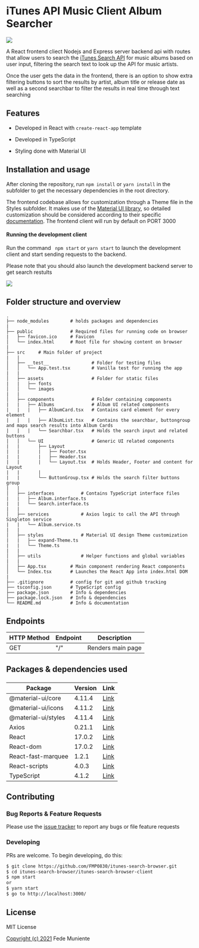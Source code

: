 # iTunes API Music Client Album Searcher


![](https://res.cloudinary.com/dnrpubnmn/image/upload/c_scale,w_600/v1626603061/Landing1_fmntsd.png)


A React frontend cliect Nodejs and Express server backend api with routes that allow users to search the [iTunes Search API](https://developer.apple.com/library/archive/documentation/AudioVideo/Conceptual/iTuneSearchAPI/index.html) for music albums based on user input, filtering the search text to look up the API for music artists.

Once the user gets the data in the frontend, there is an option to show extra filtering buttons to sort the results by artist, album title or release date as well as a second searchbar to filter the results in real time through text searching



## Features

- Developed in React with `create-react-app` template

- Developed in TypeScript

- Styling done with Material UI

  

## Installation and usage



After cloning the repository, run `npm install` or `yarn install` in the subfolder to get the necessary dependencies in the root directory.

The frontend codebase allows for customization through a Theme file in the Styles subfolder. It makes use of the [Material UI library](https://material-ui.com/), so detailed customization should be considered according to their specific [documentation](https://material-ui.com/customization/default-theme/). The frontend client will run by default on PORT 3000



#### Running the development client

Run the command ` npm start` or `yarn start` to launch the development client and start sending requests to the backend. 

Please note that you should also launch the development backend server to get search restults





![](https://res.cloudinary.com/dnrpubnmn/image/upload/c_scale,w_600/v1626603061/Landing2_w7t9rk.png)

## Folder structure and overview



```
.
├── node_modules		# holds packages and dependencies
|
├── public				# Required files for running code on browser
|	├── favicon.ico		# Favicon		
│   └── index.html		# Root file for showing content on browser
|
├── src		# Main folder of project 
|	|
│   ├── __test__				# Folder for testing files
│   │   └── App.test.tsx		# Vanilla test for running the app
|	|
│   ├── assets					# Folder for static files
|	|	├── fonts
│   │   └── images    
|	|
│   ├── components				# Folder containing components				
|	|	├── Albums				# Album UI related components
|	|	|	├── AlbumCard.tsx	# Contains card element for every element
|	|	|	├── AlbumList.tsx	# Contains the searchbar, buttongroup and maps search results into Album Cards
|	|	|	└── Searchbar.tsx	# Holds the search input and related buttons
│   │   └── UI					# Generic UI related components
|	|		├── Layout
|	|		|	├── Footer.tsx
|	|		|	├── Header.tsx
|	|		|	└── Layout.tsx	# Holds Header, Footer and content for Layout
|	|		|
|	|		└── ButtonGroup.tsx	# Holds the search filter buttons group
|	|
│   ├── interfaces			# Contains TypeScript interface files
|	|	├── Album.interface.ts
|	|	└── Search.interface.ts
|	|
│   ├── services			# Axios logic to call the API through Singleton service
|	|	└── Album.service.ts
|	|
│   ├── styles				# Material UI design Theme customization
|	|	├── expand-Theme.ts
|	|	└── Theme.ts
|	|
│   ├── utils				# Helper functions and global variables
|	|
│   ├── App.tsx			# Main component rendering React components
│   └── Index.tsx		# Launches the React App into index.html DOM
|
├── .gitignore			# config for git and github tracking    
├── tsconfig.json		# TypeScript config    
├── package.json		# Info & dependencies    
├── package.lock.json	# Info & dependencies    
└── README.md			# Info & documentation
```



## Endpoints

| HTTP Method | Endpoint | Description       |
| ----------- | -------- | ----------------- |
| GET         | "/"      | Renders main page |



## Packages & dependencies used

### 

| Package             | Version | Link                                                      |
| ------------------- | ------- | --------------------------------------------------------- |
| @material-ui/core   | 4.11.4  | [Link](https://www.npmjs.com/package/@material-ui/core)   |
| @material-ui/icons  | 4.11.2  | [Link](https://www.npmjs.com/package/@material-ui/icons)  |
| @material-ui/styles | 4.11.4  | [Link](https://www.npmjs.com/package/@material-ui/styles) |
| Axios               | 0.21.1  | [Link](https://www.npmjs.com/package/axios)               |
| React               | 17.0.2  | [Link](https://www.npmjs.com/package/react)               |
| React-dom           | 17.0.2  | [Link](https://www.npmjs.com/package/react-dom)           |
| React-fast-marquee  | 1.2.1   | [Link](https://www.npmjs.com/package/react-fast-marquee)  |
| React-scripts       | 4.0.3   | [Link](https://www.npmjs.com/package/react-scripts)       |
| TypeScript          | 4.1.2   | [Link](https://www.npmjs.com/package/typescript)          |



## Contributing



### Bug Reports & Feature Requests

Please use the [issue tracker](https://github.com/FMP0830/itunes-search-browser/issues) to report any bugs or file feature requests



### Developing

PRs are welcome. To begin developing, do this:

```bash
$ git clone https://github.com/FMP0830/itunes-search-browser.git
$ cd itunes-search-browser/itunes-search-browser-client
$ npm start
or
$ yarn start
$ go to http://localhost:3000/
```



## License

MIT License

[Copyright (c) 2021](https://github.com/FMP0830/itunes-search-browser/blob/main/itunes-api/License) Fede Muniente
